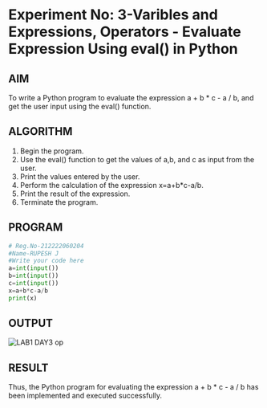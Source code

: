 # Experiment No: 3-Varibles and Expressions, Operators - Evaluate Expression Using eval() in Python

## AIM
To write a Python program to evaluate the expression a + b * c - a / b, and get the user input using the eval() function.

## ALGORITHM
1. Begin the program.
2. Use the eval() function to get the values of a,b, and c as input from the user.
3. Print the values entered by the user.
4. Perform the calculation of the expression x=a+b*c-a/b.
5. Print the result of the expression.
6. Terminate the program.

## PROGRAM
```python
# Reg.No-212222060204
#Name-RUPESH J
#Write your code here
a=int(input())
b=int(input())
c=int(input())
x=a+b*c-a/b
print(x)
```

## OUTPUT

![LAB1 DAY3 op](https://github.com/user-attachments/assets/2cb3854c-16de-484f-b3e3-7d7b79e8d2d5)


## RESULT
Thus, the Python program for evaluating the expression a + b * c - a / b has been implemented and executed successfully.

